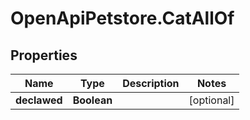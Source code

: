 # OpenApiPetstore.CatAllOf

## Properties

Name | Type | Description | Notes
------------ | ------------- | ------------- | -------------
**declawed** | **Boolean** |  | [optional] 


